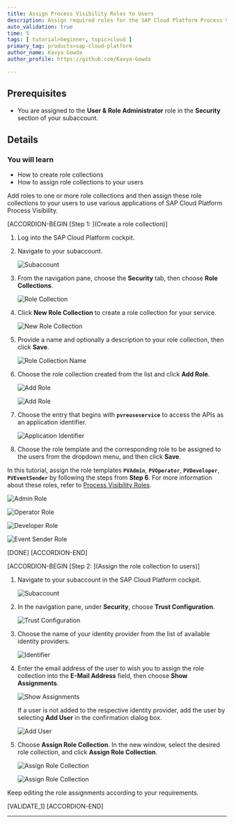 ```yaml
---
title: Assign Process Visibility Roles to Users
description: Assign required roles for the SAP Cloud Platform Process Visibility service for administrators, developers and business users of the service.
auto_validation: true
time: 5
tags: [ tutorial>beginner, topic>cloud ]
primary_tag: products>sap-cloud-platform
author_name: Kavya Gowda
author_profile: https://github.com/Kavya-Gowda

---
```


## Prerequisites
 - You are assigned to the **User & Role Administrator** role in the **Security** section of your subaccount.

## Details
### You will learn
  - How to create role collections
  - How to assign role collections to your users

Add roles to one or more role collections and then assign these role collections to your users to use various applications of SAP Cloud Platform Process Visibility.

[ACCORDION-BEGIN [Step 1: ](Create a role collection)]

1. Log into the SAP Cloud Platform cockpit.

2. Navigate to your subaccount.

    ![Subaccount](Sub-Account-01.png)

3. From the navigation pane, choose the **Security** tab, then choose **Role Collections**.

    ![Role Collection](Role-Collections-02.png)

4. Click **New Role Collection** to create a role collection for your service.

    ![New Role Collection](New-Role-Collection-03.png)

5. Provide a name and optionally a description to your role collection, then click **Save**.

    ![Role Collection Name](Role-Collection-Name-04.png)

6. Choose the role collection created from the list and click **Add Role**.

    ![Add Role](Add-Role-05.png)

    ![Add Role](Add-Role-06.png)

7. Choose the entry that begins with **`pvreuseservice`** to access the APIs as an application identifier.

    ![Application Identifier](Application-Identifier-07.png)

8. Choose the role template and the corresponding role to be assigned to the users from the dropdown menu, and then click **Save**.

In this tutorial, assign the role templates **`PVAdmin`**, **`PVOperator`**, **`PVDeveloper`**, **`PVEventSender`** by following the steps from **Step 6**. For more information about these roles, refer to [Process Visibility Roles](https://help.sap.com/viewer/62fd39fa3eae4046b23dba285e84bfd4/Cloud/en-US/e395bfade9c64d89922c561c4b92979f.html).

![Admin Role](PV-Admin-08.png)

![Operator Role](PVOperator-09.png)

![Developer Role](Developer-10.png)

![Event Sender Role](Event-Sender-11.png)

[DONE]
[ACCORDION-END]

[ACCORDION-BEGIN [Step 2: ](Assign the role collection to users)]

1. Navigate to your subaccount in the SAP Cloud Platform cockpit.

    ![Subaccount](Sub-Account-01.png)

2. In the navigation pane, under **Security**, choose **Trust Configuration**.

    ![Trust Configuration](Trust-configuration-13.png)

3. Choose the name of your identity provider from the list of available identity providers.

    ![Identifier](Identifier-14.png)

4. Enter the email address of the user to wish you to assign the role collection into the **E-Mail Address** field, then choose **Show Assignments**.

    ![Show Assignments](Show-Assignments-15.png)

    If a user is not added to the respective identity provider, add the user by selecting **Add User** in the confirmation dialog box.

    ![Add User](Add-User-16.png)

5. Choose **Assign Role Collection**. In the new window, select the desired role collection, and click **Assign Role Collection**.

    ![Assign Role Collection](Assign-Role-Collection-17.png)

    ![Assign Role Collection](Assign-Role-Collection-18.png)

Keep editing the role assignments according to your requirements.

[VALIDATE_1]
[ACCORDION-END]


---
